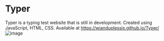 # Typer
 
Typer is a typing test website that is still in development. Created using JavaScript, HTML, CSS.
Available at https://wianduplessis.github.io/Typer/
![image](https://github.com/wianduplessis/typer/assets/160717137/6dcb8d0c-0b1a-49e9-9f6d-b19844ce6959)

